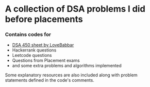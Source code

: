 # A collection of DSA problems I did before placements
### Contains codes for
- [DSA 450 sheet by LoveBabbar](./DSA450.md)
- Hackerrank questions
- Leetcode questions
- Questions from Placement exams
- and some extra problems and algorithms implemented

Some explanatory resources are also included along with problem statements defined in the code's comments.